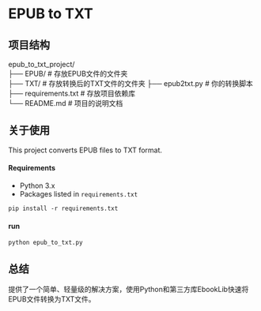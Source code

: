 # EPUB to TXT 
## 项目结构
epub_to_txt_project/      
├── EPUB/          # 存放EPUB文件的文件夹      
├── TXT/           # 存放转换后的TXT文件的文件夹
├── epub2txt.py       # 你的转换脚本    
├── requirements.txt       # 存放项目依赖库    
└── README.md              # 项目的说明文档     
## 关于使用
This project converts EPUB files to TXT format.
#### Requirements

- Python 3.x
- Packages listed in `requirements.txt`
```
pip install -r requirements.txt
```
#### run
```
python epub_to_txt.py 
```

## 总结
提供了一个简单、轻量级的解决方案，使用Python和第三方库EbookLib快速将EPUB文件转换为TXT文件。